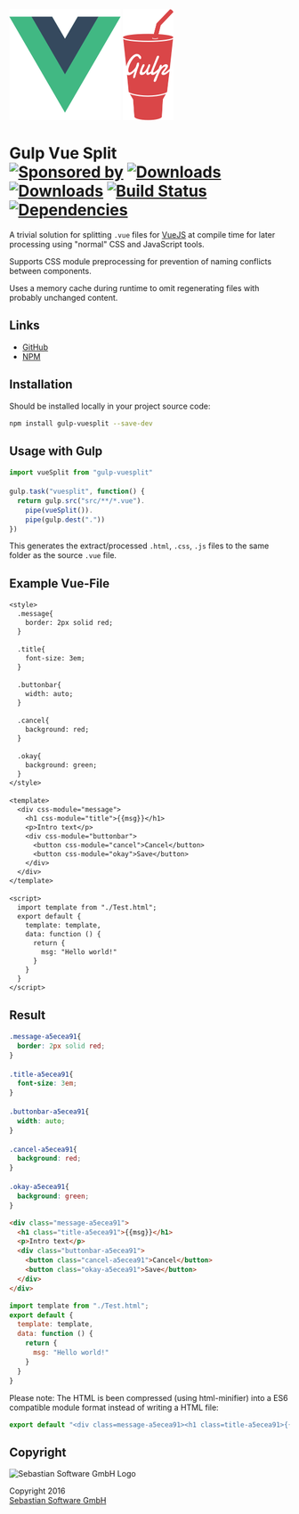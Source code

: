 <img src="assets/vuejs.png" alt="VueJS Logo" width="200" height="200"/>
<img src="assets/gulp.png" alt="Gulp Logo" width="91" height="200"/>

# Gulp Vue Split<br/>[![Sponsored by][sponsor-img]][sponsor] [![Downloads][npm-version-img]][npm] [![Downloads][npm-downloads-img]][npm] [![Build Status][ci-img]][ci] [![Dependencies][deps-img]][deps]

[sponsor-img]: https://img.shields.io/badge/Sponsored%20by-Sebastian%20Software-692446.svg
[sponsor]: https://www.sebastian-software.de
[ci-img]:  https://travis-ci.org/sebastian-software/gulp-vuesplit.svg
[ci]:      https://travis-ci.org/sebastian-software/gulp-vuesplit
[deps]: https://david-dm.org/sebastian-software/gulp-vuesplit
[deps-img]: https://david-dm.org/sebastian-software/gulp-vuesplit.svg
[npm]: https://www.npmjs.com/package/gulp-vuesplit
[npm-downloads-img]: https://img.shields.io/npm/dm/gulp-vuesplit.svg
[npm-version-img]: https://img.shields.io/npm/v/gulp-vuesplit.svg

A trivial solution for splitting `.vue` files for [VueJS](http://vuejs.org) at compile time for later processing using "normal" CSS and JavaScript tools.

Supports CSS module preprocessing for prevention of naming conflicts between components.

Uses a memory cache during runtime to omit regenerating files with probably unchanged content.

## Links

- [GitHub](https://github.com/sebastian-software/gulp-vuesplit)
- [NPM](https://www.npmjs.com/package/gulp-vuesplit)


## Installation

Should be installed locally in your project source code:

```bash
npm install gulp-vuesplit --save-dev
```


## Usage with Gulp

```js
import vueSplit from "gulp-vuesplit"

gulp.task("vuesplit", function() {
  return gulp.src("src/**/*.vue").
    pipe(vueSplit()).
    pipe(gulp.dest("."))
})
```

This generates the extract/processed `.html`, `.css`, `.js` files to the same folder as the source `.vue` file.


## Example Vue-File

```vue
<style>
  .message{
    border: 2px solid red;
  }

  .title{
    font-size: 3em;
  }

  .buttonbar{
    width: auto;
  }

  .cancel{
    background: red;
  }

  .okay{
    background: green;
  }
</style>

<template>
  <div css-module="message">
    <h1 css-module="title">{{msg}}</h1>
    <p>Intro text</p>
    <div css-module="buttonbar">
      <button css-module="cancel">Cancel</button>
      <button css-module="okay">Save</button>
    </div>
  </div>
</template>

<script>
  import template from "./Test.html";
  export default {
    template: template,
    data: function () {
      return {
        msg: "Hello world!"
      }
    }
  }
</script>
```

## Result

```css
.message-a5ecea91{
  border: 2px solid red;
}

.title-a5ecea91{
  font-size: 3em;
}

.buttonbar-a5ecea91{
  width: auto;
}

.cancel-a5ecea91{
  background: red;
}

.okay-a5ecea91{
  background: green;
}
```

```html
<div class="message-a5ecea91">
  <h1 class="title-a5ecea91">{{msg}}</h1>
  <p>Intro text</p>
  <div class="buttonbar-a5ecea91">
    <button class="cancel-a5ecea91">Cancel</button>
    <button class="okay-a5ecea91">Save</button>
  </div>
</div>
```

```js
import template from "./Test.html";
export default {
  template: template,
  data: function () {
    return {
      msg: "Hello world!"
    }
  }
}
```

Please note: The HTML is been compressed (using html-minifier) into a ES6 compatible module format instead of writing a HTML file:

```js
export default "<div class=message-a5ecea91><h1 class=title-a5ecea91>{{msg}}</h1><p>Intro text<div class=buttonbar-a5ecea91><button class=cancel-a5ecea91>Cancel</button> <button class=okay-a5ecea91>Save</button></div></div>"
```



## Copyright

<img src="https://raw.githubusercontent.com/sebastian-software/s15e-javascript/master/assets/sebastiansoftware.png" alt="Sebastian Software GmbH Logo" width="250" height="200"/>

Copyright 2016<br/>[Sebastian Software GmbH][sponsor]

